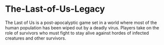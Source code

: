 # The-Last-of-Us-Legacy
The Last of Us is a post-apocalyptic game set in a world where most of the human population has been wiped out by a deadly virus. Players take on the role of survivors who must fight to stay alive against hordes of infected creatures and other survivors.
